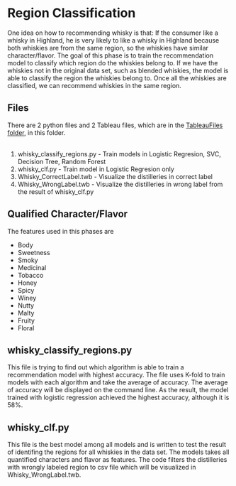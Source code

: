 # Region Classification
One idea on how to recommending whisky is that: If the consumer like a whisky in Highland, he is very likely to like a whisky in Highland because both whiskies are from the same region, so the whiskies have similar character/flavor. The goal of this phase is to train the recommendation model to classify which region do the whiskies belong to. If we have the whiskies not in the original data set, such as blended whiskies, the model is able to classify the region the whiskies belong to. Once all the whiskies are classified, we can recommend whiskies in the same region.

## Files
There are 2 python files and 2 Tableau files, which are in the [TableauFiles folder](TableauFiles), in this folder.
<br><br>
1. whisky_classify_regions.py - Train models in Logistic Regresion, SVC, Decision Tree, Random Forest
2. whisky_clf.py - Train model in Logistic Regresion only
3. Whisky_CorrectLabel.twb - Visualize the distilleries in correct label
4. Whisky_WrongLabel.twb - Visualize the distilleries in wrong label from the result of whisky_clf.py

## Qualified Character/Flavor
The features used in this phases are
<ul>
	<li>Body</li>
	<li>Sweetness</li>
	<li>Smoky</li>
	<li>Medicinal</li>
	<li>Tobacco</li>
	<li>Honey</li>
	<li>Spicy</li>
	<li>Winey</li>
	<li>Nutty</li>
	<li>Malty</li>
	<li>Fruity</li>
	<li>Floral</li>
</ul>

## whisky_classify_regions.py
This file is trying to find out which algorithm is able to train a recommendation model with highest accuracy. The file uses K-fold to train models with each algorithm and take the average of accuracy. The average of accuracy will be displayed on the command line. As the result, the model trained with logistic regression achieved the highest accuracy, although it is 58%.

## whisky_clf.py
This file is the best model among all models and is written to test the result of identifing the regions for all whiskies in the data set. The models takes all quantified characters and flavor as features. The code filters the distilleries with wrongly labeled region to csv file which will be visualized in Whisky_WrongLabel.twb.

